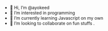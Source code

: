 - 👋 Hi, I’m @ayokeed
- 👀 I’m interested in programming
- 🌱 I’m currently learning Javascript on my own
- 💞️ I’m looking to collaborate on fun stuffs 
.

<!---
ayokeed/ayokeed is a ✨ special ✨ repository because its `README.md` (this file) appears on your GitHub profile.
You can click the Preview link to take a look at your changes.
--->

